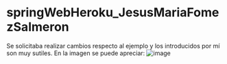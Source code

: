 # springWebHeroku_JesusMariaFomezSalmeron
Se solicitaba realizar cambios respecto al ejemplo y los introducidos por mí son muy sutiles. En la imagen se puede apreciar:
<img>![image](https://user-images.githubusercontent.com/75556597/189461922-2c335dec-d1e8-4d72-abb6-8658b0515252.png)
</img>
